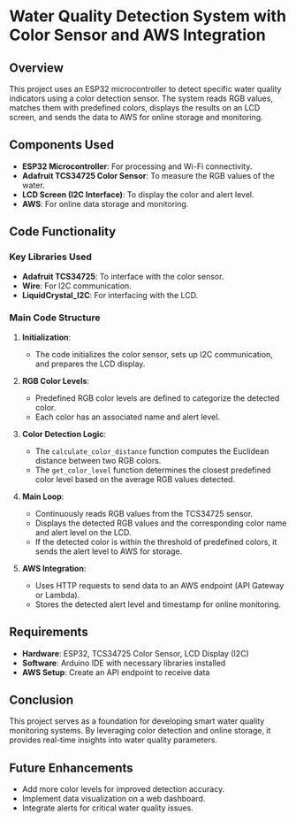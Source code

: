 # Water Quality Detection System with Color Sensor and AWS Integration

## Overview

This project uses an ESP32 microcontroller to detect specific water quality indicators using a color detection sensor. The system reads RGB values, matches them with predefined colors, displays the results on an LCD screen, and sends the data to AWS for online storage and monitoring.

## Components Used

- **ESP32 Microcontroller**: For processing and Wi-Fi connectivity.
- **Adafruit TCS34725 Color Sensor**: To measure the RGB values of the water.
- **LCD Screen (I2C Interface)**: To display the color and alert level.
- **AWS**: For online data storage and monitoring.

## Code Functionality

### Key Libraries Used

- **Adafruit TCS34725**: To interface with the color sensor.
- **Wire**: For I2C communication.
- **LiquidCrystal_I2C**: For interfacing with the LCD.

### Main Code Structure

1. **Initialization**: 
   - The code initializes the color sensor, sets up I2C communication, and prepares the LCD display.

2. **RGB Color Levels**:
   - Predefined RGB color levels are defined to categorize the detected color.
   - Each color has an associated name and alert level.

3. **Color Detection Logic**:
   - The `calculate_color_distance` function computes the Euclidean distance between two RGB colors.
   - The `get_color_level` function determines the closest predefined color level based on the average RGB values detected.

4. **Main Loop**:
   - Continuously reads RGB values from the TCS34725 sensor.
   - Displays the detected RGB values and the corresponding color name and alert level on the LCD.
   - If the detected color is within the threshold of predefined colors, it sends the alert level to AWS for storage.

5. **AWS Integration**:
   - Uses HTTP requests to send data to an AWS endpoint (API Gateway or Lambda).
   - Stores the detected alert level and timestamp for online monitoring.

## Requirements

- **Hardware**: ESP32, TCS34725 Color Sensor, LCD Display (I2C)
- **Software**: Arduino IDE with necessary libraries installed
- **AWS Setup**: Create an API endpoint to receive data

## Conclusion

This project serves as a foundation for developing smart water quality monitoring systems. By leveraging color detection and online storage, it provides real-time insights into water quality parameters.

## Future Enhancements

- Add more color levels for improved detection accuracy.
- Implement data visualization on a web dashboard.
- Integrate alerts for critical water quality issues.
